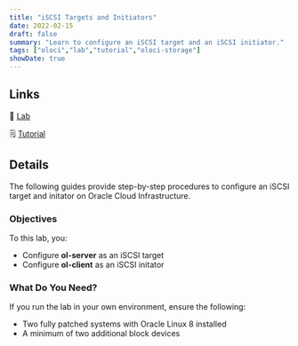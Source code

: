 ```yaml
---
title: "iSCSI Targets and Initiators"
date: 2022-02-15
draft: false
summary: "Learn to configure an iSCSI target and an iSCSI initiator."
tags: ["oloci","lab","tutorial","oloci-storage"]
showDate: true
---
```


## Links

:crescent_moon: [Lab](https://luna.oracle.com/lab/f85faa38-5476-41a0-951e-56dd86a8ba78)

:spiral_notepad: [Tutorial](https://docs.oracle.com/en/learn/iscsi_targets_initators_linux_8)

## Details

The following guides provide step-by-step procedures to configure an iSCSI target and initator on Oracle Cloud Infrastructure.

### Objectives

To this lab, you:

  - Configure **ol-server** as an iSCSI target
  - Configure **ol-client** as an iSCSI initator

### What Do You Need?

If you run the lab in your own environment, ensure the following:

  - Two fully patched systems with Oracle Linux 8 installed
  - A minimum of two additional block devices


